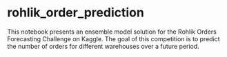 # rohlik_order_prediction
This notebook presents an ensemble model solution for the Rohlik Orders Forecasting Challenge on Kaggle. The goal of this competition is to predict the number of orders for different warehouses over a future period.

